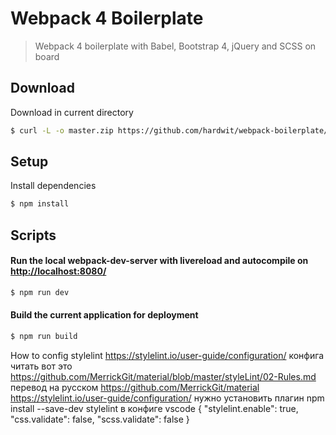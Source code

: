 # Webpack 4 Boilerplate

> Webpack 4 boilerplate with Babel, Bootstrap 4, jQuery and SCSS on board

## Download

Download in current directory

```sh
$ curl -L -o master.zip https://github.com/hardwit/webpack-boilerplate/archive/master.zip && unzip master.zip && rm master.zip && mv ./webpack-boilerplate-master/* ./ && rm -rf ./webpack-boilerplate-master
```

## Setup

Install dependencies

```sh
$ npm install
```

## Scripts

#### Run the local webpack-dev-server with livereload and autocompile on [http://localhost:8080/](http://localhost:8080/)

```sh
$ npm run dev
```

#### Build the current application for deployment

```sh
$ npm run build

```

How to config stylelint
https://stylelint.io/user-guide/configuration/   конфига читать вот это
https://github.com/MerrickGit/material/blob/master/styleLint/02-Rules.md перевод на русском
https://github.com/MerrickGit/material
https://stylelint.io/user-guide/configuration/
нужно установить плагин npm install --save-dev stylelint
в конфиге vscode
	{
	"stylelint.enable": true,
	"css.validate": false,
	"scss.validate": false
	}
